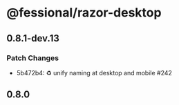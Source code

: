 # @fessional/razor-desktop

## 0.8.1-dev.13

### Patch Changes

- 5b472b4: ♻️ unify naming at desktop and mobile #242

## 0.8.0

